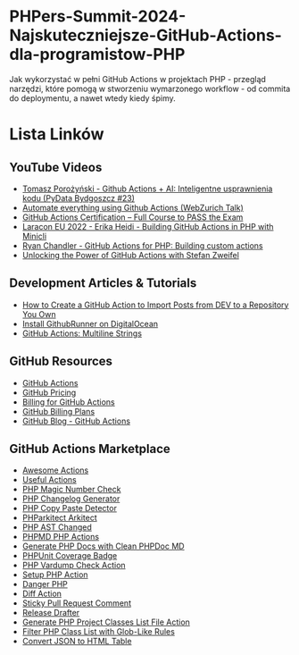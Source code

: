# PHPers-Summit-2024-Najskuteczniejsze-GitHub-Actions-dla-programistow-PHP
Jak wykorzystać w pełni GitHub Actions w projektach PHP - przegląd narzędzi, które pomogą w stworzeniu wymarzonego workflow - od commita do deploymentu, a nawet wtedy kiedy śpimy.

# Lista Linków

## YouTube Videos
- [Tomasz Porożyński - Github Actions + AI: Inteligentne usprawnienia kodu (PyData Bydgoszcz #23)
](https://www.youtube.com/watch?v=AJksU-A-WIk)
- [Automate everything using Github Actions (WebZurich Talk)
](https://www.youtube.com/watch?v=oGgzMLYfvB8)
- [GitHub Actions Certification – Full Course to PASS the Exam
](https://www.youtube.com/watch?v=Tz7FsunBbfQ)
- [Laracon EU 2022 - Erika Heidi - Building GitHub Actions in PHP with Minicli
](https://www.youtube.com/watch?v=3GQQroHZbR8)
- [Ryan Chandler - GitHub Actions for PHP: Building custom actions
](https://www.youtube.com/watch?v=mvMsT3khhCs)
- [Unlocking the Power of GitHub Actions with Stefan Zweifel
](https://www.youtube.com/watch?v=UrCfZMuHpTc)

## Development Articles & Tutorials
- [How to Create a GitHub Action to Import Posts from DEV to a Repository You Own](https://dev.to/erikaheidi/how-to-create-a-github-action-to-import-posts-from-dev-to-a-repository-you-own-3mg1)
- [Install GithubRunner on DigitalOcean](https://github.com/ThewBear/do-actions-runner)
- [GitHub Actions: Multiline Strings](https://trstringer.com/github-actions-multiline-strings/)

## GitHub Resources
- [GitHub Actions](https://github.com/features/actions)
- [GitHub Pricing](https://github.com/pricing)
- [Billing for GitHub Actions](https://docs.github.com/en/billing/managing-billing-for-github-actions/about-billing-for-github-actions)
- [GitHub Billing Plans](https://github.com/settings/billing/plans)
- [GitHub Blog - GitHub Actions](https://github.blog/tag/github-actions/)

## GitHub Actions Marketplace
- [Awesome Actions](https://github.com/sdras/awesome-actions)
- [Useful Actions](https://github.com/GuillaumeFalourd/useful-actions)
- [PHP Magic Number Check](https://github.com/marketplace/actions/php-magic-number-check)
- [PHP Changelog Generator](https://github.com/marketplace/actions/php-changelog-cenerator)
- [PHP Copy Paste Detector](https://github.com/marketplace/actions/php-copy-paste-detector)
- [PHParkitect Arkitect](https://github.com/marketplace/actions/phparkitect-arkitect)
- [PHP AST Changed](https://github.com/marketplace/actions/php-ast-changed)
- [PHPMD PHP Actions](https://github.com/marketplace/actions/phpmd-php-actions)
- [Generate PHP Docs with Clean PHPDoc MD](https://github.com/marketplace/actions/generate-php-docs-with-clean-phpdoc-md)
- [PHPUnit Coverage Badge](https://github.com/marketplace/actions/phpunit-coverage-badge)
- [PHP Vardump Check Action](https://github.com/marketplace/actions/php-vardump-check-action)
- [Setup PHP Action](https://github.com/marketplace/actions/setup-php-action)
- [Danger PHP](https://github.com/marketplace/actions/danger-php)
- [Diff Action](https://github.com/LouisBrunner/diff-action)
- [Sticky Pull Request Comment](https://github.com/marocchino/sticky-pull-request-comment)
- [Release Drafter](https://github.com/release-drafter/release-drafter)
- [Generate PHP Project Classes List File Action](https://github.com/impresscms-dev/generate-php-project-classes-list-file-action)
- [Filter PHP Class List with Glob-Like Rules](https://github.com/marketplace/actions/filter-php-class-list-with-glob-like-rules)
- [Convert JSON to HTML Table](https://github.com/marketplace/actions/convert-json-to-html-table)










